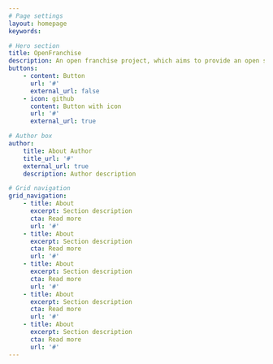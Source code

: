 ```yaml
---
# Page settings
layout: homepage
keywords:

# Hero section
title: OpenFranchise
description: An open franchise project, which aims to provide an open system alternative for the traditional franchise model.
buttons:
    - content: Button
      url: '#'
      external_url: false
    - icon: github
      content: Button with icon
      url: '#'
      external_url: true

# Author box
author:
    title: About Author
    title_url: '#'
    external_url: true
    description: Author description

# Grid navigation
grid_navigation:
    - title: About
      excerpt: Section description
      cta: Read more
      url: '#'    
    - title: About
      excerpt: Section description
      cta: Read more
      url: '#'
    - title: About
      excerpt: Section description
      cta: Read more
      url: '#'
    - title: About
      excerpt: Section description
      cta: Read more
      url: '#'
    - title: About
      excerpt: Section description
      cta: Read more
      url: '#'   
---
```

